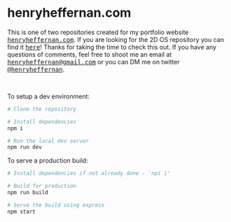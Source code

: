 # henryheffernan.com

This is one of two repositories created for my portfolio website <a href="https://henryheffernan.com/"><samp>henryheffernan.com</samp></a>. If you are looking for the 2D OS repository you can find it <a href="https://github.com/henryjeff/portfolio-inner-site"><samp>here</samp></a>! Thanks for taking the time to check this out. If you have any questions of comments, feel free to shoot me an email at <samp><a href="mailto:henryheffernan@gmail.com">henryheffernan@gmail.com</a></samp> or you can DM me on twitter <a href="https://twitter.com/henryheffernan"><samp>@henryheffernan</samp></a>.

<br>

To setup a dev environment:

```bash
# Clone the repository

# Install dependencies 
npm i

# Run the local dev server
npm run dev
```

To serve a production build:

```bash
# Install dependencies if not already done - 'npi i'

# Build for production
npm run build

# Serve the build using express
npm start
```
